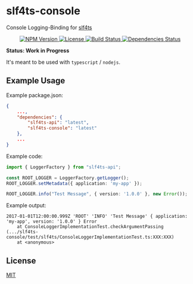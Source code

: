 # slf4ts-console

Console Logging-Binding for [slf4ts](https://www.npmjs.org/package/slf4ts-api)

<p align="center">
    <a href="https://www.npmjs.org/package/slf4ts-console">
        <img src="https://img.shields.io/npm/v/slf4ts-console.svg" alt="NPM Version">
    </a>
    <a href="https://www.npmjs.org/package/slf4ts-console">
        <img src="https://img.shields.io/npm/l/slf4ts-console.svg" alt="License">
    </a>
    <a href="https://travis-ci.org/rstiller/slf4ts-console">
        <img src="http://img.shields.io/travis/rstiller/slf4ts-console/master.svg" alt="Build Status">
    </a>
    <a href="https://david-dm.org/rstiller/slf4ts-console">
        <img src="https://img.shields.io/david/rstiller/slf4ts-console.svg" alt="Dependencies Status">
    </a>
</p>

**Status: Work in Progress**

It's meant to be used with `typescript` / `nodejs`.

## Example Usage

Example package.json:

```json
{
    ...,
    "dependencies": {
        "slf4ts-api": "latest",
        "slf4ts-console": "latest"
    },
    ...
}
```

Example code:

```typescript
import { LoggerFactory } from "slf4ts-api";

const ROOT_LOGGER = LoggerFactory.getLogger();
ROOT_LOGGER.setMetadata({ application: 'my-app' });

ROOT_LOGGER.info("Test Message", { version: '1.0.0' }, new Error());
```

Example output:

```text
2017-01-01T12:00:00.999Z 'ROOT' 'INFO' 'Test Message' { application: 'my-app', version: '1.0.0' } Error
    at ConsoleLoggerImplementationTest.checkArgumentPassing (.../slf4ts-console/test/slf4ts/ConsoleLoggerImplementationTest.ts:XXX:XXX)
    at <anonymous>
```

## License

[MIT](https://www.opensource.org/licenses/mit-license.php)
